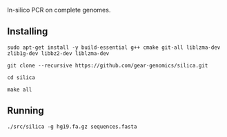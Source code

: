 In-silico PCR on complete genomes.

Installing
----------

`sudo apt-get install -y build-essential g++ cmake git-all liblzma-dev zlib1g-dev libbz2-dev liblzma-dev`

`git clone --recursive https://github.com/gear-genomics/silica.git`

`cd silica`

`make all`

Running
-------

`./src/silica -g hg19.fa.gz sequences.fasta`
